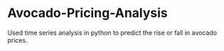 # Avocado-Pricing-Analysis
Used time series analysis in python to predict the rise or fall in avocado prices. 
